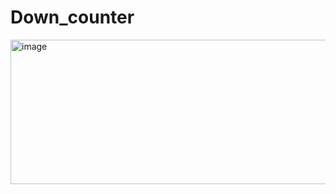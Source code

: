 # Down_counter
<img width="1046" height="231" alt="image" src="https://github.com/user-attachments/assets/03aff571-ae85-4f94-9578-6dc3ba07ffa6" />
